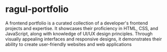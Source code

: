 # ragul-portfolio
A frontend portfolio is a curated collection of a developer's frontend projects and expertise. It showcases their proficiency in HTML, CSS, and JavaScript, along with knowledge of UI/UX design principles. Through visually appealing interfaces and responsive designs, it demonstrates their ability to create user-friendly websites and web applications
